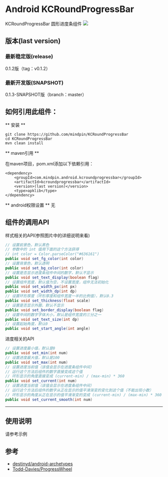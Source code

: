 Android KCRoundProgressBar
============
KCRoundProgressBar 圆形进度条组件
![](http://mindpin.oss-cn-hangzhou.aliyuncs.com/image_service/images/VshqiG4h/VshqiG4h.png)

## 版本(last version)
### 最新稳定版(release)
0.1.2版（tag：v0.1.2）
### 最新开发版(SNAPSHOT)
0.1.3-SNAPSHOT版（branch：master）

如何引用此组件：
-------------
** 安装 **

```
git clone https://github.com/mindpin/KCRoundProgressBar
cd KCRoundProgressBar
mvn clean install
```

** maven引用 **

在maven项目，pom.xml添加以下依赖引用：

```
<dependency>
    <groupId>com.mindpin.android.kcroundprogressbar</groupId>
    <artifactId>kcroundprogressbar</artifactId>
    <version>(last version)</version>
    <type>apklib</type>
</dependency>
```

** android权限设置 **
无

组件的调用API
-----------------------
样式相关的API(参照图片中的详细说明来看)
```java
// 设置前景色，默认黑色
// 参数中的 int 值用下面的这个方法获得
// int color = Color.parseColor("#636161")
public void set_fg_color(int color)
// 设置背景色，默认透明
public void set_bg_color(int color)
// 设置是否显示进度条组件中间的数字，默认不显示
public void set_text_display(boolean flag)
// 设置组件宽度，默认值为空，不设置宽度，组件无法初始化
public void set_width_px(int px)
public void set_width_dp(int dp)
// 设置环形厚度（环形厚度和组件宽度一半的比例值），默认0.3
public void set_thickness(float scale)
// 设置是否显示外圈，默认不显示
public void set_border_display(boolean flag)
// 设置中间的数字字体大小，默认是组件宽度的三分之一
public void set_text_size(int dp)
// 设置起始角度，默认0
public void set_start_angle(int angle)
```

进度相关的API
```java
// 设置进度最小值，默认是0
public void set_min(int num)
// 设置进度最大值，默认是100
public void set_max(int num)
// 设置进度当前值（该值会显示在进度条组件中间）
// 运行这个方法后组件的数字直接变成这个值
// 环形显示的角度直接变成 (current-min) / (max-min) * 360
public void set_current(int num)
// 设置进度当前值（该值会显示在进度条组件中间）
// 运行这个方法后组件的数字从正在显示的值平滑渐变的变化到这个值（不能出现小数）
// 环形显示的角度从正在显示的值平滑渐变的变成 (current-min) / (max-min) * 360
public void set_current_smooth(int num)
```

*********************

使用说明
---------------------
请参考示例


参考
---------------------
* [destinyd/android-archetypes][android-archetypes]
* [Todd-Davies/ProgressWheel][ProgressWheel]


[android-archetypes]: https://github.com/destinyd/android-archetypes
[ProgressWheel]: https://github.com/Todd-Davies/ProgressWheel
